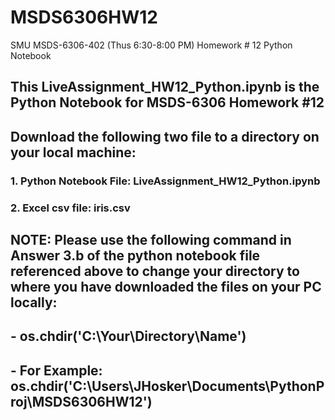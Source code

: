# MSDS6306HW12
SMU MSDS-6306-402 (Thus 6:30-8:00 PM)  Homework # 12 Python Notebook
## This LiveAssignment_HW12_Python.ipynb is the Python Notebook for MSDS-6306 Homework #12

## Download the following two file to a directory on your local machine:
### 1.  Python Notebook File:  LiveAssignment_HW12_Python.ipynb
### 2.  Excel csv file:  iris.csv 

## NOTE:  Please use the following command in Answer 3.b of the python notebook file referenced above to change your directory to where you have downloaded the files on your PC locally:
##            - os.chdir('C:\\Your\\Directory\\Name')
##            - For Example:  os.chdir('C:\\Users\\JHosker\\Documents\\PythonProj\\MSDS6306HW12')

